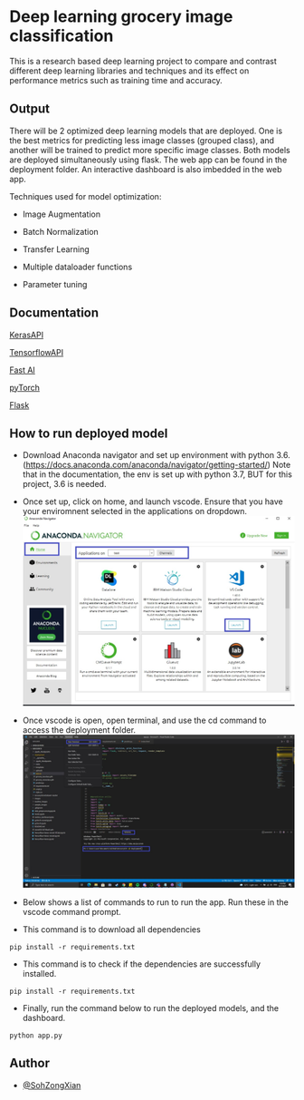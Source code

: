 
# Deep learning grocery image classification 

This is a research based deep learning project to compare and contrast different deep 
learning libraries and techniques and its effect on performance metrics such as 
training time and accuracy.

## Output
There will be 2 optimized deep learning models that are deployed. One is the best metrics for predicting less image classes (grouped class), 
and another will be trained to predict more specific image classes. Both models are deployed simultaneously using flask. The web app can be found 
in the deployment folder. An interactive dashboard is also imbedded in the web app. 

Techniques used for model optimization: 

* Image Augmentation

* Batch Normalization 

* Transfer Learning

* Multiple dataloader functions

* Parameter tuning



## Documentation

[KerasAPI](https://keras.io/api/preprocessing/)

[TensorflowAPI](https://www.tensorflow.org/api_docs/python/tf/keras/Model)

[Fast AI](https://github.com/fastai/fastai)

[pyTorch](https://github.com/pytorch/pytorch)

[Flask](https://flask.palletsprojects.com/en/2.0.x/)




## How to run deployed model 

* Download Anaconda navigator and set up environment with python 3.6. (https://docs.anaconda.com/anaconda/navigator/getting-started/) 
  Note that in the documentation, the env is set up with python 3.7, BUT for this project, 3.6 is needed. 

* Once set up, click on home, and launch vscode. Ensure that you have your enviromnent selected in the applications on dropdown. ![Alt](readme_images/anaconda_vscode.jpg "anaconda_vscode")

* Once vscode is open, open terminal, and use the cd command to access the deployment folder. ![Alt](readme_images/terminal.jpg "terminal")


* Below shows a list of commands to run to run the app. Run these in the vscode command prompt. 

* This command is to download all dependencies
```
pip install -r requirements.txt
```
* This command is to check if the dependencies are successfully installed. 
```
pip install -r requirements.txt
```
* Finally, run the command below to run the deployed models, and the dashboard. 
```
python app.py
```



  
## Author

- [@SohZongXian](https://github.com/SohZongXian)

  
